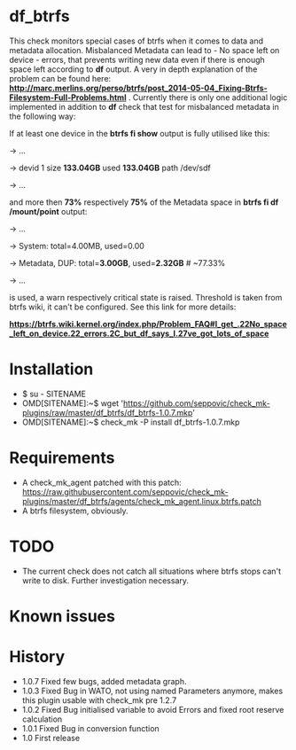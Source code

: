 # df_btrfs
This check monitors special cases of btrfs when it comes to data and metadata
allocation. Misbalanced Metadata can lead to - No space left on device - errors,
that prevents writing new data even if there is enough space left according to **df**
output. A very in depth explanation of the problem can be found here:
**http://marc.merlins.org/perso/btrfs/post_2014-05-04_Fixing-Btrfs-Filesystem-Full-Problems.html** .
Currently there is only one additional logic implemented in addition to **df** check that 
test for misbalanced metadata in the following way:

If at least one device in the **btrfs fi show** output is fully utilised like this:

   -> ...

   -> devid    1 size **133.04GB** used **133.04GB** path /dev/sdf

   -> ...

 and more then **73%** respectively **75%** of the Metadata space in **btrfs fi df /mount/point** 
 output:

   -> ...

   -> System: total=4.00MB, used=0.00

   -> Metadata, DUP: total=**3.00GB**, used=**2.32GB**      # ~77.33%

   -> ...

 is used, a warn respectively critical state is raised. Threshold is taken from btrfs wiki, 
 it can't be configured. See this link for more details:

 **https://btrfs.wiki.kernel.org/index.php/Problem_FAQ#I_get_.22No_space_left_on_device.22_errors.2C_but_df_says_I.27ve_got_lots_of_space**


# Installation
* $ su - SITENAME
* OMD[SITENAME]:~$ wget 'https://github.com/seppovic/check_mk-plugins/raw/master/df_btrfs/df_btrfs-1.0.7.mkp'
* OMD[SITENAME]:~$ check_mk -P install df_btrfs-1.0.7.mkp

# Requirements
* A check_mk_agent patched with this patch:
 https://raw.githubusercontent.com/seppovic/check_mk-plugins/master/df_btrfs/agents/check_mk_agent.linux.btrfs.patch
* A btrfs filesystem, obviously.

# TODO
* The current check does not catch all situations where btrfs stops can't write to disk. Further investigation necessary.

# Known issues

# History
* 1.0.7 Fixed few bugs, added metadata graph.
* 1.0.3 Fixed Bug in WATO, not using named Parameters anymore, makes this plugin usable with check_mk pre 1.2.7
* 1.0.2 Fixed Bug initialised variable to avoid Errors and fixed root reserve calculation
* 1.0.1 Fixed Bug in conversion function
* 1.0   First release

